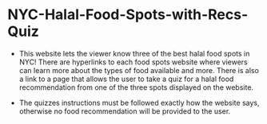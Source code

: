 # NYC-Halal-Food-Spots-with-Recs-Quiz

- This website lets the viewer know three of the best halal food spots in NYC! There are hyperlinks to each food spots website where viewers 
  can learn more about the types of food available and more. There is also a link to a page that allows the user to take a quiz for a halal 
  food recommendation from one of the three spots displayed on the website.

- The quizzes instructions must be followed exactly how the website says, otherwise no food recommendation will be provided to the user.
